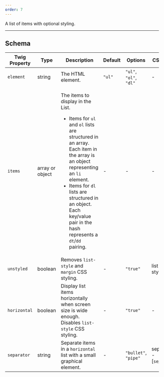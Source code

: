 ```yaml
---
order: 7
---
```

A list of items with optional styling.
___
<h2 class="h3 font-family--sans-serif">Schema</h2>
<table class="table--minimal font-size--xsmall">
<thead>
<tr>
  <th>Twig Property</th>
  <th>Type</th>
  <th class="w-auto">Description</th>
  <th>Default</th>
  <th>Options</th>
  <th>CSS Class</th>
</tr>
</thead>
<tbody>
<tr>
  <td><code>element</code></td>
  <td>string</td>
  <td>The HTML element.</td>
  <td><code>"ul"</code></td>
  <td class="text-nowrap"><code>"ul"</code>, <code>"ol"</code>, <code>"dl"</code></td>
  <td>-</td>
</tr>
<tr>
  <td><code>items</code></td>
  <td class="text-nowrap">array or object</td>
  <td>
  <p>The items to display in the List.</p>
  <ul>
  <li>Items for <code>ul</code> and <code>ol</code> lists are structured in an array. Each item in the array is an object representing an <code>li</code> element.</li>
  <li>Items for <code>dl</code> lists are structured in an object. Each key/value pair in the hash represents a <code>dt</code>/<code>dd</code> pairing.</li>
  </ul>
  </td>
  <td>-</td>
  <td>-</td>
  <td>-</td>
</tr>
<tr>
  <td><code>unstyled</code></td>
  <td>boolean</td>
  <td>Removes <code>list-style</code> and <code>margin</code> CSS styling.</td>
  <td>-</td>
  <td><code>"true"</code></td>
  <td class="text-nowrap">list--style-none</td>
</tr>
<tr>
  <td><code>horizontal</code></td>
  <td>boolean</td>
  <td>Display list items horizontally when screen size is wide enough. Disables <code>list-style</code> CSS styling.</td>
  <td>-</td>
  <td><code>"true"</code></td>
  <td>-</td>
</tr>
<tr>
  <td><code>separator</code></td>
  <td>string</td>
  <td>Separate items in a <code>horizontal</code> list with a small graphical element.</td>
  <td>-</td>
  <td class="text-nowrap"><code>"bullet"</code>, <code>"pipe"</code></td>
  <td class="text-nowrap">separator--[<code>separator</code>]</td>
</tr>
</tbody>
</table>
